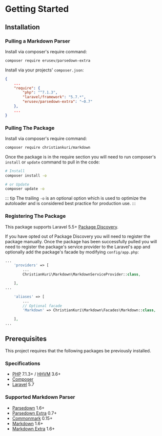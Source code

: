 # Getting Started

## Installation

### Pulling a Markdown Parser

Install via composer's require command:
```bash
composer require erusev/parsedown-extra
```

Install via your projects' `composer.json`:
```json
{
    ...
    "require": {
        "php": "^7.1.3",
        "laravel/framework": "5.7.*",
        "erusev/parsedown-extra": "~0.7"
    },
    ...
}
```

### Pulling The Package

Install via composer's require command:
```bash
composer require christiankuri/markdown
```

Once the package is in the require section you will need to run composer's `install` or `update` command to pull in the code:
```bash
# Install
composer install -o

# or Update
composer update -o
```

::: tip
The trailing `-o` is an optional option which is used to optimize the autoloader and is considered best practice for production use.
:::

### Registering The Package

This package supports Laravel 5.5+ [Package Discovery](https://laravel.com/docs/5.5/packages#package-discovery).

If you have opted out of Package Discovery you will need to register the package manually. Once the package has been successfully pulled you will need to register the package's service provider to the Laravel's app and optionally add the package's facade by modifying `config/app.php`:

```php
...
    'providers' => [
        ...
        ChristianKuri\Markdown\MarkdownServiceProvider::class,

    ],
...

    'aliases' => [
        ...
        // Optional facade
        'Markdown' => ChristianKuri\Markdown\Facades\Markdown::class,

    ],
...
```

## Prerequisites

This project requires that the following packages be previously installed.

### Specifications

- [PHP](https://php.net) 7.1.3+ / [HHVM](http://hhvm.com) 3.6+
- [Composer](https://github.com/composer/composer)
- [Laravel](https://laravel.com/docs/5.3/installation) 5.7

### Supported Markdown Parser

- [Parsedown](http://parsedown.org) 1.6+
- [Parsedown Extra](http://parsedown.org/extra/) 0.7+
- [Commonmark](http://commonmark.thephpleague.com) 0.15+
- [Markdown](http://michelf.ca/projects/php-markdown/) 1.6+
- [Markdown Extra](https://michelf.ca/projects/php-markdown/extra/) 1.6+
